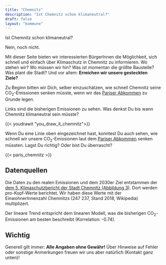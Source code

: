 ```yaml
---
title: "Chemnitz"
description: "Ist Chemnitz schon klimaneutral?"
draft: false
layout: "kommune"
---
```


Ist Chemnitz schon klimaneutral?

Nein, noch nicht.

Mit dieser Seite bieten wir interessierten BürgerInnen die Möglichkeit,
sich schnell und einfach über Klimaschutz in Chemnitz zu informieren.
Wo stehen wir? Wo müssen wir hin? Was ist momentan die größte Baustelle?
Was plant die Stadt?
Und vor allem: **Erreichen wir unsere gesteckten Ziele?**

Zu Beginn bitten wir Dich, selber einzuschätzen, wie schnell Chemnitz seine
CO<sub>2</sub>-Emissionen senken müsste, wenn wir das [Pariser Abkommen](../paris-limits) zu Grunde legen.

Links sind die bisherigen Emissionen zu sehen. Was denkst Du bis wann Chemnitz
klimaneutral sein müsste?

{{< youdrawit "you_draw_it_chemnitz">}}

Wenn Du eine Linie oben eingezeichnet hast, konntest Du auch sehen, wie schnell wir unsere CO<sub>2</sub>-Emissionen laut dem [Pariser Abkommen](../../paris-limits) senken müssten. Lagst Du richtig? Oder bist Du überrascht?

{{< paris_chemnitz >}}



## Datenquellen

Die Daten zu den realen Emissionen und dem 2030er Ziel entstammen der [dem 5. Klimaschutzbericht der Stadt Chemnitz (Abbildung 3)](https://chemnitz.de/chemnitz/media/unsere-stadt/umwelt/klimaschutzbericht_2016_2017.pdf).
Dort werden pro-Kopf-Werte berichtet. Wir haben diese Werte mit der EinwohnerInnenzahl Chemnitzs (247 237, Stand 2018, Wikipedia) multiplizert.

Der lineare Trend entspricht dem linearen Modell, was die bisherigen CO<sub>2</sub>-Emissionen am besten beschreibt (Korrelation: -0.74).

## Wichtig

Generell gilt immer: **Alle Angaben ohne Gewähr!** Über Hinweise auf
Fehler oder sonstige Anmerkungen freuen wir uns aber natürlich (Kontakt ganz unten)!
